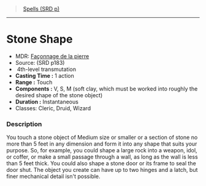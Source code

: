 ﻿---
!SpellItem
Name: Stone Shape
AltName: '[Façonnage de la pierre](hd_spells_faconnage_de_la_pierre.md)'
Type: transmutation
Level: 4
CastingTime: 1 action
Range: Touch
Components: V, S, M (soft clay, which must be worked into roughly the desired shape of the stone object)
Duration: Instantaneous
Classes: Cleric, Druid, Wizard
Family: SpellVO
Source: (SRD p183)
Id: spells_vo.md#stone-shape
ParentLink: spells_vo.md#spells-srd-p
ParentName: Spells (SRD p)
NameLevel: 1
Attributes: {}
---
> [Spells (SRD p)](srd_spells.md)

---

# Stone Shape

- MDR: [Façonnage de la pierre](hd_spells_faconnage_de_la_pierre.md)
- Source: (SRD p183)
-  4th-level transmutation
- **Casting Time :** 1 action
- **Range :** Touch
- **Components :** V, S, M (soft clay, which must be worked into roughly the desired shape of the stone object)
- **Duration :** Instantaneous
- Classes: Cleric, Druid, Wizard

### Description

You touch a stone object of Medium size or smaller or a section of stone no more than 5 feet in any dimension and form it into any shape that suits your purpose. So, for example, you could shape a large rock into a weapon, idol, or coffer, or make a small passage through a wall, as long as the wall is less than 5 feet thick. You could also shape a stone door or its frame to seal the door shut. The object you create can have up to two hinges and a latch, but finer mechanical detail isn't possible.

